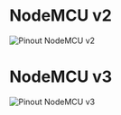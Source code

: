 # NodeMCU v2  
![Pinout NodeMCU v2](/opendata-stuttgart/meta/raw/master/files/esp8266-nodemcu-dev-kit-v2-pins.jpg)  
  
# NodeMCU v3  
![Pinout NodeMCU v3](/opendata-stuttgart/meta/raw/master/files/esp8266-nodemcu-dev-kit-v3-pins.jpg)  
  